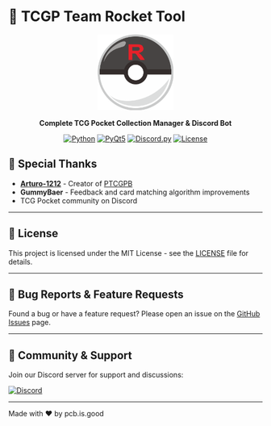 # 🎴 TCGP Team Rocket Tool

<div align="center">
  <img src="gui/icon.png" alt="TCGP Team Rocket Tool Logo" width="150"/>
  
  **Complete TCG Pocket Collection Manager & Discord Bot**
  
  [![Python](https://img.shields.io/badge/Python-3.8+-blue.svg)](https://www.python.org/)
  [![PyQt5](https://img.shields.io/badge/PyQt5-5.15+-green.svg)](https://pypi.org/project/PyQt5/)
  [![Discord.py](https://img.shields.io/badge/Discord.py-2.3+-blueviolet.svg)](https://pypi.org/project/discord.py/)
  [![License](https://img.shields.io/badge/License-MIT-yellow.svg)](LICENSE)
</div>


## 🙏 Special Thanks

- **[Arturo-1212](https://github.com/Arturo-1212)** - Creator of [PTCGPB](https://github.com/Arturo-1212/PTCGPB)
- **GummyBaer** - Feedback and card matching algorithm improvements
- TCG Pocket community on Discord

---

## 📝 License

This project is licensed under the MIT License - see the [LICENSE](LICENSE) file for details.

---

## 🐛 Bug Reports & Feature Requests

Found a bug or have a feature request? Please open an issue on the [GitHub Issues](https://github.com/yourusername/TCGP-TeamRocket-Tool/issues) page.

---

## 💬 Community & Support

Join our Discord server for support and discussions:

[![Discord](https://img.shields.io/discord/YOUR_DISCORD_ID?color=7289da&label=Discord&logo=discord&logoColor=white)](https://discord.gg/Msa5vNjUUf)

---


  Made with ❤️ by pcb.is.good
